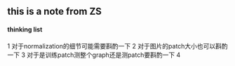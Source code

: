 ## this is a note from ZS
#### thinking list
1 对于normalization的细节可能需要斟酌一下
2 对于图片的patch大小也可以斟酌一下
3 对于是训练patch测整个graph还是测patch要斟酌一下
4
